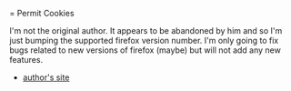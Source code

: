 = Permit Cookies

I'm not the original author.  It appears to be abandoned by him and so I'm just bumping the supported firefox version number.  I'm only going to fix bugs related to new versions of firefox (maybe) but will not add any new features.

- [author's site](http://gorgias.de/mfe/)